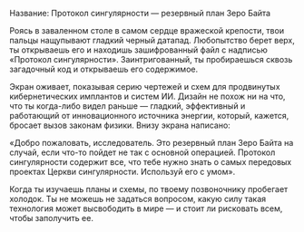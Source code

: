 Название: Протокол сингулярности — резервный план Зеро Байта

Роясь в заваленном столе в самом сердце вражеской крепости, твои пальцы нащупывают гладкий черный датапад. Любопытство берет верх, ты открываешь его и находишь зашифрованный файл с надписью «Протокол сингулярности». Заинтригованный, ты пробираешься сквозь загадочный код и открываешь его содержимое.

Экран оживает, показывая серию чертежей и схем для продвинутых кибернетических имплантов и систем ИИ. Дизайн не похож ни на что, что ты когда-либо видел раньше — гладкий, эффективный и работающий от инновационного источника энергии, который, кажется, бросает вызов законам физики. Внизу экрана написано:

«Добро пожаловать, исследователь. Это резервный план Зеро Байта на случай, если что-то пойдет не так с основной операцией. Протокол сингулярности содержит все, что тебе нужно знать о самых передовых проектах Церкви сингулярности. Используй его с умом».

Когда ты изучаешь планы и схемы, по твоему позвоночнику пробегает холодок. Ты не можешь не задаться вопросом, какую силу такая технология может высвободить в мире — и стоит ли рисковать всем, чтобы заполучить ее.
